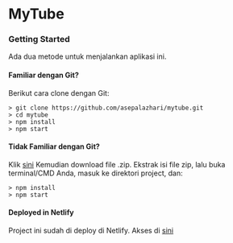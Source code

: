 # MyTube

### Getting Started

Ada dua metode untuk menjalankan aplikasi ini.

#### Familiar dengan Git?
Berikut cara clone dengan Git:

```
> git clone https://github.com/asepalazhari/mytube.git
> cd mytube
> npm install
> npm start
```

#### Tidak Familiar dengan Git?
Klik [sini](https://github.com/asepalazhari/mytube/archive/master.zip) Kemudian download file .zip. Ekstrak isi file zip, lalu buka terminal/CMD Anda, masuk ke direktori project, dan:

```
> npm install
> npm start
```

#### Deployed in Netlify
Project ini sudah di deploy di Netlify. Akses di [sini]()
